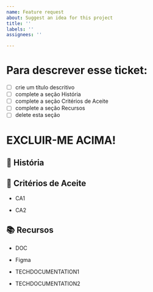 ```yaml
---
name: Feature request
about: Suggest an idea for this project
title: ''
labels: ''
assignees: ''

---
```


# Para descrever esse ticket:

 - [ ] crie um título descritivo
 - [ ] complete a seção História
 - [ ] complete a seção Critérios de Aceite
 - [ ] complete a seção Recursos
 - [ ] delete esta seção

# EXCLUIR-ME ACIMA!

## 🧑 História

## 🔨 Critérios de Aceite

-   CA1
    
-   CA2
    

## 📚 Recursos

-   DOC
    
-   Figma
    
-   TECHDOCUMENTATION1
    
-   TECHDOCUMENTATION2
